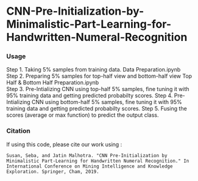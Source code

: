 # CNN-Pre-Initialization-by-Minimalistic-Part-Learning-for-Handwritten-Numeral-Recognition

### Usage

Step 1. Taking 5% samples from training data.
Data Preparation.ipynb  
Step 2. Preparing 5% samples for top-half view and bottom-half view
Top Half & Bottom Half Preparation.ipynb   
Step 3. Pre-Intializing CNN using top-half 5% samples, fine tuning it with 95% training data and getting predicted probabilty scores.
Step 4. Pre-Intializing CNN using bottom-half 5% samples, fine tuning it with 95% training data and getting predicted probabilty scores.
Step 5. Fusing the scores (average or max function) to predict the output class.

### Citation

If using this code, please cite our work using :

	Susan, Seba, and Jatin Malhotra. "CNN Pre-Initialization by Minimalistic Part-Learning for Handwritten Numeral Recognition." In International Conference on Mining Intelligence and Knowledge Exploration. Springer, Cham, 2019.
